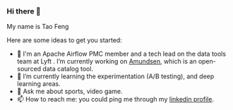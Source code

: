 ### Hi there 👋


My name is Tao Feng

Here are some ideas to get you started:

- 🔭 I'm an Apache Airflow PMC member and a tech lead on the data tools team at Lyft . I’m currently working on [Amundsen](https://github.com/lyft/amundsen), which is an open-sourced data catalog tool. 
- 🌱 I’m currently learning the experimentation (A/B testing), and deep learning areas.
- 💬 Ask me about sports, video game.
- 📫 How to reach me: you could ping me through my [linkedin profile](https://www.linkedin.com/in/tao-f-17195814/).


